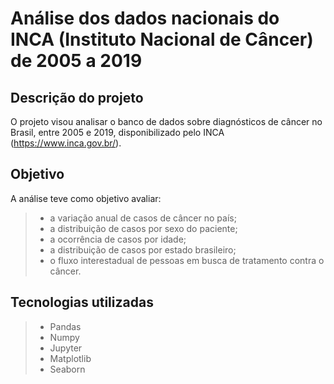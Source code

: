 # Análise dos dados nacionais do INCA (Instituto Nacional de Câncer) de 2005 a 2019

## Descrição do projeto

O projeto visou analisar o banco de dados sobre diagnósticos de câncer no Brasil, entre 2005 e 2019, disponibilizado pelo INCA (<https://www.inca.gov.br/>). 

## Objetivo

A análise teve como objetivo avaliar:
>* a variação anual de casos de câncer no país;
>* a distribuição de casos por sexo do paciente;
>* a ocorrência de casos por idade;
>* a distribuição de casos por estado brasileiro;
>* o fluxo interestadual de pessoas em busca de tratamento contra o câncer.

## Tecnologias utilizadas

>* Pandas
>* Numpy
>* Jupyter
>* Matplotlib
>* Seaborn

